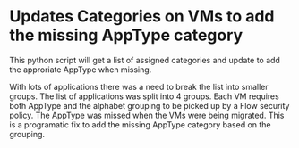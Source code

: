 # Updates Categories on VMs to add the missing AppType category

This python script will get a list of assigned categories and update to add the approriate AppType when missing.

With lots of applications there was a need to break the list into smaller groups.  The list of applications was split into 4 groups.  Each VM requires both AppType and the alphabet grouping to be picked up by a Flow security policy.  The AppType was missed when the VMs were being migrated.  This is a programatic fix to add the missing AppType category based on the grouping.
